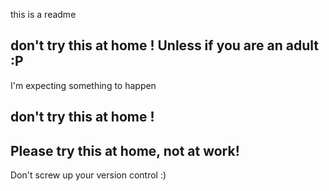 this is a readme


## don't try this at home ! Unless if you are an adult :P

I'm expecting something to happen

## don't try this at home !
## Please try this at home, not at work!

Don't screw up your version control :)

